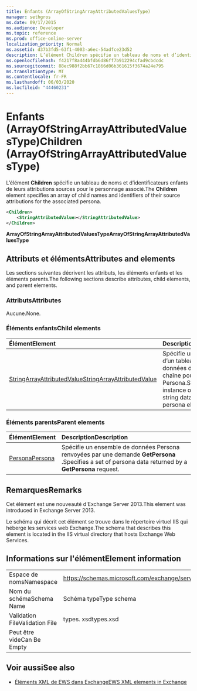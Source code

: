 ```yaml
---
title: Enfants (ArrayOfStringArrayAttributedValuesType)
manager: sethgros
ms.date: 09/17/2015
ms.audience: Developer
ms.topic: reference
ms.prod: office-online-server
localization_priority: Normal
ms.assetid: d37b3fd5-63f1-4003-a6ec-54adfce23d52
description: L’élément Children spécifie un tableau de noms et d’identificateurs enfants de leurs attributions sources pour le personnage associé.
ms.openlocfilehash: f4217f8a444bfdb6d86ff7b912294cfad9cbdcdc
ms.sourcegitcommit: 88ec988f2bb67c1866d06b361615f3674a24e795
ms.translationtype: MT
ms.contentlocale: fr-FR
ms.lasthandoff: 06/03/2020
ms.locfileid: "44460231"
---
```

# <a name="children-arrayofstringarrayattributedvaluestype"></a><span data-ttu-id="073e1-103">Enfants (ArrayOfStringArrayAttributedValuesType)</span><span class="sxs-lookup"><span data-stu-id="073e1-103">Children (ArrayOfStringArrayAttributedValuesType)</span></span>

<span data-ttu-id="073e1-104">L’élément **Children** spécifie un tableau de noms et d’identificateurs enfants de leurs attributions sources pour le personnage associé.</span><span class="sxs-lookup"><span data-stu-id="073e1-104">The **Children** element specifies an array of child names and identifiers of their source attributions for the associated persona.</span></span> 
  
```XML
<Children>
    <StringAttributedValue></StringAttributedValue>
</Children>
```

 <span data-ttu-id="073e1-105">**ArrayOfStringArrayAttributedValuesType**</span><span class="sxs-lookup"><span data-stu-id="073e1-105">**ArrayOfStringArrayAttributedValuesType**</span></span>
## <a name="attributes-and-elements"></a><span data-ttu-id="073e1-106">Attributs et éléments</span><span class="sxs-lookup"><span data-stu-id="073e1-106">Attributes and elements</span></span>

<span data-ttu-id="073e1-107">Les sections suivantes décrivent les attributs, les éléments enfants et les éléments parents.</span><span class="sxs-lookup"><span data-stu-id="073e1-107">The following sections describe attributes, child elements, and parent elements.</span></span>
  
### <a name="attributes"></a><span data-ttu-id="073e1-108">Attributs</span><span class="sxs-lookup"><span data-stu-id="073e1-108">Attributes</span></span>

<span data-ttu-id="073e1-109">Aucune.</span><span class="sxs-lookup"><span data-stu-id="073e1-109">None.</span></span>
  
### <a name="child-elements"></a><span data-ttu-id="073e1-110">Éléments enfants</span><span class="sxs-lookup"><span data-stu-id="073e1-110">Child elements</span></span>

|<span data-ttu-id="073e1-111">**Élément**</span><span class="sxs-lookup"><span data-stu-id="073e1-111">**Element**</span></span>|<span data-ttu-id="073e1-112">**Description**</span><span class="sxs-lookup"><span data-stu-id="073e1-112">**Description**</span></span>|
|:-----|:-----|
|[<span data-ttu-id="073e1-113">StringArrayAttributedValue</span><span class="sxs-lookup"><span data-stu-id="073e1-113">StringArrayAttributedValue</span></span>](stringarrayattributedvalue.md) <br/> |<span data-ttu-id="073e1-114">Spécifie une instance d’un tableau de données de type chaîne pour un élément Persona.</span><span class="sxs-lookup"><span data-stu-id="073e1-114">Specifies an instance of an array of string data for a persona element.</span></span>  <br/> |
   
### <a name="parent-elements"></a><span data-ttu-id="073e1-115">Éléments parents</span><span class="sxs-lookup"><span data-stu-id="073e1-115">Parent elements</span></span>

|<span data-ttu-id="073e1-116">**Élément**</span><span class="sxs-lookup"><span data-stu-id="073e1-116">**Element**</span></span>|<span data-ttu-id="073e1-117">**Description**</span><span class="sxs-lookup"><span data-stu-id="073e1-117">**Description**</span></span>|
|:-----|:-----|
|[<span data-ttu-id="073e1-118">Persona</span><span class="sxs-lookup"><span data-stu-id="073e1-118">Persona</span></span>](persona.md) <br/> |<span data-ttu-id="073e1-119">Spécifie un ensemble de données Persona renvoyées par une demande **GetPersona** .</span><span class="sxs-lookup"><span data-stu-id="073e1-119">Specifies a set of persona data returned by a **GetPersona** request.</span></span>  <br/> |
   
## <a name="remarks"></a><span data-ttu-id="073e1-120">Remarques</span><span class="sxs-lookup"><span data-stu-id="073e1-120">Remarks</span></span>

<span data-ttu-id="073e1-121">Cet élément est une nouveauté d'Exchange Server 2013.</span><span class="sxs-lookup"><span data-stu-id="073e1-121">This element was introduced in Exchange Server 2013.</span></span>
  
<span data-ttu-id="073e1-122">Le schéma qui décrit cet élément se trouve dans le répertoire virtuel IIS qui héberge les services web Exchange.</span><span class="sxs-lookup"><span data-stu-id="073e1-122">The schema that describes this element is located in the IIS virtual directory that hosts Exchange Web Services.</span></span>
  
## <a name="element-information"></a><span data-ttu-id="073e1-123">Informations sur l'élément</span><span class="sxs-lookup"><span data-stu-id="073e1-123">Element information</span></span>

|||
|:-----|:-----|
|<span data-ttu-id="073e1-124">Espace de noms</span><span class="sxs-lookup"><span data-stu-id="073e1-124">Namespace</span></span>  <br/> |https://schemas.microsoft.com/exchange/services/2006/types  <br/> |
|<span data-ttu-id="073e1-125">Nom du schéma</span><span class="sxs-lookup"><span data-stu-id="073e1-125">Schema Name</span></span>  <br/> |<span data-ttu-id="073e1-126">Schéma type</span><span class="sxs-lookup"><span data-stu-id="073e1-126">Type schema</span></span>  <br/> |
|<span data-ttu-id="073e1-127">Validation File</span><span class="sxs-lookup"><span data-stu-id="073e1-127">Validation File</span></span>  <br/> |<span data-ttu-id="073e1-128">types. xsd</span><span class="sxs-lookup"><span data-stu-id="073e1-128">types.xsd</span></span>  <br/> |
|<span data-ttu-id="073e1-129">Peut être vide</span><span class="sxs-lookup"><span data-stu-id="073e1-129">Can Be Empty</span></span>  <br/> ||
   
## <a name="see-also"></a><span data-ttu-id="073e1-130">Voir aussi</span><span class="sxs-lookup"><span data-stu-id="073e1-130">See also</span></span>



- [<span data-ttu-id="073e1-131">Éléments XML de EWS dans Exchange</span><span class="sxs-lookup"><span data-stu-id="073e1-131">EWS XML elements in Exchange</span></span>](ews-xml-elements-in-exchange.md)

